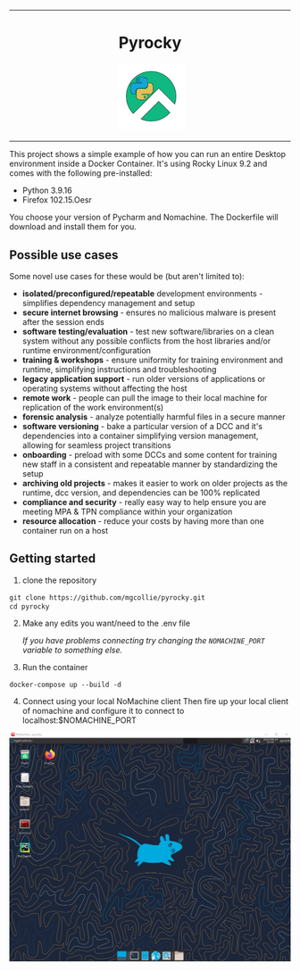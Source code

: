 <table align="center"><tr><td align="center" width="9999">

# Pyrocky

![]() <img src="images/pyrocky-dark.png"  width="120">
</td></tr></table>

This project shows a simple example of how you can run an entire Desktop environment inside  a Docker Container.
It's using Rocky Linux 9.2 and comes with the following pre-installed:
- Python 3.9.16
- Firefox 102.15.Oesr

You choose your version of Pycharm and Nomachine.  The Dockerfile will download and install them for you.

## Possible use cases
Some novel use cases for these would be (but aren't limited to):

- **isolated/preconfigured/repeatable** development environments - simplifies dependency management and setup
- **secure internet browsing** - ensures no malicious malware is present after the session ends
- **software testing/evaluation** - test new software/libraries on a clean system without any possible conflicts from the host libraries and/or runtime environment/configuration
- **training & workshops** - ensure uniformity for training environment and runtime, simplifying instructions and troubleshooting
- **legacy application support** - run older versions of applications or operating systems without affecting the host
- **remote work** - people can pull the image to their local machine for replication of the work environment(s)
- **forensic analysis** - analyze potentially harmful files in a secure manner
- **software versioning** - bake a particular version of a DCC and it's dependencies into a container simplifying version management, allowing for seamless project transitions
- **onboarding** - preload with some DCCs and some content for training new staff in a consistent and repeatable manner by standardizing the setup
- **archiving old projects** - makes  it easier to work on older projects as the runtime, dcc version, and dependencies can be 100% replicated
- **compliance and security** - really easy way to help ensure you are meeting MPA & TPN compliance within your organization
- **resource allocation** - reduce your costs by having more than one container run on a host


## Getting started
1. clone the repository
```
git clone https://github.com/mgcollie/pyrocky.git
cd pyrocky
```
2. Make any edits you want/need to the .env file

    *If you have problems connecting try changing the `NOMACHINE_PORT` variable to something else.*

 
3. Run the container
```
docker-compose up --build -d
```

4. Connect using your local NoMachine client
Then fire up your local client of nomachine and configure it to connect to localhost:$NOMACHINE_PORT

![image.png](images/image.png)
